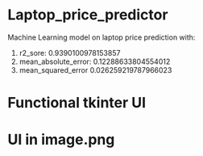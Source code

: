 # Laptop_price_predictor
Machine Learning model on laptop price prediction with:
1) r2_sore: 0.9390100978153857
2) mean_absolute_error: 0.12288633804554012
3) mean_squared_error 0.026259219787966023
# Functional tkinter UI
# UI in image.png

